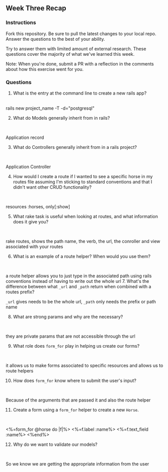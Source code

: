 ## Week Three Recap

### Instructions
Fork this repository. Be sure to pull the latest changes to your local repo. Answer the questions to the best of your ability.

Try to answer them with limited amount of external research. These questions cover the majority of what we've learned this week.

Note: When you're done, submit a PR with a reflection in the comments about how this exercise went for you.

### Questions

1. What is the entry at the command line to create a new rails app?
<br>
rails new project_name -T -d="postgresql"
<br>

2. What do Models generally inherit from in rails?
<br>

Application record
<br>

3. What do Controllers generally inherit from in a rails project?
<br>

Application Controller
<br>

4. How would I create a route if I wanted to see a specific horse in my routes file assuming I'm sticking to standard conventions and that I didn't want other CRUD functionality?

<br>

resources :horses, only[:show]
<br>

5. What rake task is useful when looking at routes, and what information does it give you?
<br>

rake routes, shows the path name, the verb, the url, the conroller and view associated with your routes
<br>

6. What is an example of a route helper? When would you use them?
<br>

a route helper allows you to just type in the associated path using rails conventions instead of having to write out the whole url
7. What's the difference between what `_url` and `_path` return when combined with a routes prefix?
  <br>
  
`_url` gives needs to be the whole url, `_path` only needs the prefix or path name

8. What are strong params and why are the necessary?
<br>

they are private params that are not accessible through the url
<br>

9. What role does `form_for` play in helping us create our forms?
<br>

it allows us to make forms associated to specific resources and allows us to route helpers
<br>

10. How does `form_for` know where to submit the user's input?
<br>

Because of the arguments that are passed it and also the route helper
<br>

11. Create a form using a `form_for` helper to create a new `Horse`.
<br>

<%=form_for @horse do |f|%>
<%=f.label :name%>
<%=f.text_field :name%>
<%end%>
<br>

12. Why do we want to validate our models?
<br>

So we know we are getting the appropriate information from the user

